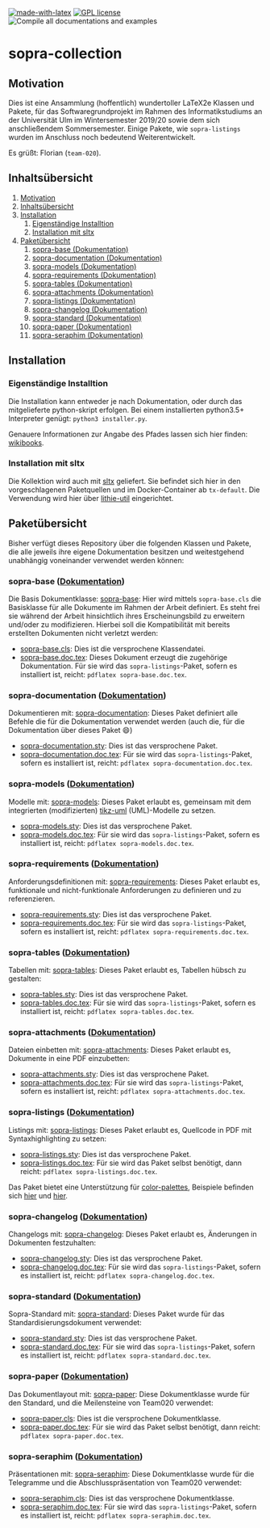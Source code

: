 [![made-with-latex](https://img.shields.io/badge/Made%20with-LaTeX-1f425f.svg)](https://www.latex-project.org/) [![GPL license](https://img.shields.io/badge/License-GPL-blue.svg)](http://perso.crans.org/besson/LICENSE.html) ![Compile all documentations and examples](https://github.com/EagleoutIce/sopra-collection/workflows/Compile%20all%20documentations%20and%20examples/badge.svg)

# sopra-collection

## Motivation

Dies ist eine Ansammlung (hoffentlich) wundertoller LaTeX2e Klassen und Pakete, für das Softwaregrundprojekt
im Rahmen des Informatikstudiums an der Universität Ulm im Wintersemester 2019/20 sowie dem sich anschließendem
Sommersemester.
Einige Pakete, wie `sopra-listings` wurden im Anschluss noch bedeutend Weiterentwickelt.

Es grüßt: Florian (`team-020`).

## Inhaltsübersicht

1. [Motivation](#motivation)
2. [Inhaltsübersicht](#inhaltsübersicht)
3. [Installation](#installation)
   1. [Eigenständige Installtion](#eigenständige-installtion)
   2. [Installation mit sltx](#installation-mit-sltx)
4. [Paketübersicht](#paketübersicht)
   1. [sopra-base (Dokumentation)](#sopra-base-dokumentation)
   2. [sopra-documentation (Dokumentation)](#sopra-documentation-dokumentation)
   3. [sopra-models (Dokumentation)](#sopra-models-dokumentation)
   4. [sopra-requirements (Dokumentation)](#sopra-requirements-dokumentation)
   5. [sopra-tables (Dokumentation)](#sopra-tables-dokumentation)
   6. [sopra-attachments (Dokumentation)](#sopra-attachments-dokumentation)
   7. [sopra-listings (Dokumentation)](#sopra-listings-dokumentation)
   8. [sopra-changelog (Dokumentation)](#sopra-changelog-dokumentation)
   9. [sopra-standard (Dokumentation)](#sopra-standard-dokumentation)
   10. [sopra-paper (Dokumentation)](#sopra-paper-dokumentation)
   11. [sopra-seraphim (Dokumentation)](#sopra-seraphim-dokumentation)

## Installation

### Eigenständige Installtion

Die Installation kann entweder je nach Dokumentation, oder durch das mitgelieferte python-skript erfolgen. Bei
einem installierten python3.5+ Interpreter genügt:
`python3 installer.py`.

Genauere Informationen zur Angabe des Pfades lassen sich hier finden: [wikibooks](https://en.wikibooks.org/wiki/LaTeX/Installing_Extra_Packages).

### Installation mit sltx

Die Kollektion wird auch mit [sltx](https://github.com/EagleoutIce/sltx) geliefert.
Sie befindet sich hier in den vorgeschlagenen Paketquellen und im Docker-Container ab `tx-default`.
Die Verwendung wird hier über [lithie-util](https://github.com/EagleoutIce/lithie-util) eingerichtet.

## Paketübersicht

Bisher verfügt dieses Repository über die folgenden Klassen und Pakete, die alle jeweils ihre eigene Dokumentation
besitzen und weitestgehend unabhängig voneinander verwendet werden können:

### sopra-base ([Dokumentation](https://media.githubusercontent.com/media/EagleoutIce/sopra-collection/gh-pages/sopra-base/sopra-base.doc.pdf))

Die Basis Dokumentklasse: [sopra-base](sopra-base):
  Hier wird mittels `sopra-base.cls` die Basisklasse für alle Dokumente im Rahmen der Arbeit definiert.
  Es steht frei sie während der Arbeit hinsichtlich ihres Erscheinungsbild zu erweitern und/oder zu
  modifizieren. Hierbei soll die Kompatibilität mit bereits erstellten Dokumenten nicht verletzt werden:

- [sopra-base.cls](sopra-base/sopra-base.cls): Dies ist die versprochene Klassendatei.
- [sopra-base.doc.tex](sopra-base/sopra-base.doc.tex): Dieses Dokument erzeugt die zugehörige Dokumentation. Für sie wird das `sopra-listings`-Paket, sofern es installiert ist, reicht: `pdflatex sopra-base.doc.tex`.

### sopra-documentation ([Dokumentation](https://media.githubusercontent.com/media/EagleoutIce/sopra-collection/gh-pages/sopra-documentation/sopra-documentation.doc.pdf))

Dokumentieren mit: [sopra-documentation](sopra-documentation):
  Dieses Paket definiert alle Befehle die für die Dokumentation verwendet werden (auch die, für die Dokumentation über dieses Paket :smile:)

- [sopra-documentation.sty](sopra-documentation/sopra-documentation.sty): Dies ist das versprochene Paket.
- [sopra-documentation.doc.tex](sopra-documentation/sopra-documentation.doc.tex): Für sie wird das `sopra-listings`-Paket, sofern es installiert ist, reicht: `pdflatex sopra-documentation.doc.tex`.

### sopra-models ([Dokumentation](https://media.githubusercontent.com/media/EagleoutIce/sopra-collection/gh-pages/sopra-models/sopra-models.doc.pdf))

Modelle mit: [sopra-models](sopra-models):
  Dieses Paket erlaubt es, gemeinsam mit dem integrierten (modifizierten) [tikz-uml](https://perso.ensta-paris.fr/~kielbasi/tikzuml/) (UML)-Modelle zu setzen.

- [sopra-models.sty](sopra-models/sopra-models.sty): Dies ist das versprochene Paket.
- [sopra-models.doc.tex](sopra-models/sopra-models.doc.tex): Für sie wird das `sopra-listings`-Paket, sofern es installiert ist, reicht: `pdflatex sopra-models.doc.tex`.

### sopra-requirements ([Dokumentation](https://media.githubusercontent.com/media/EagleoutIce/sopra-collection/gh-pages/sopra-requirements/sopra-requirements.doc.pdf))

Anforderungsdefinitionen mit: [sopra-requirements](sopra-requirements):
  Dieses Paket erlaubt es, funktionale und nicht-funktionale Anforderungen zu definieren und zu referenzieren.

- [sopra-requirements.sty](sopra-requirements/sopra-requirements.sty): Dies ist das versprochene Paket.
- [sopra-requirements.doc.tex](sopra-requirements/sopra-requirements.doc.tex): Für sie wird das `sopra-listings`-Paket, sofern es installiert ist, reicht: `pdflatex sopra-requirements.doc.tex`.

### sopra-tables ([Dokumentation](https://media.githubusercontent.com/media/EagleoutIce/sopra-collection/gh-pages/sopra-tables/sopra-tables.doc.pdf))

Tabellen mit: [sopra-tables](sopra-tables):
  Dieses Paket erlaubt es, Tabellen hübsch zu gestalten:

- [sopra-tables.sty](sopra-tables/sopra-tables.sty): Dies ist das versprochene Paket.
- [sopra-tables.doc.tex](sopra-tables/sopra-tables.doc.tex): Für sie wird das `sopra-listings`-Paket, sofern es installiert ist, reicht: `pdflatex sopra-tables.doc.tex`.

### sopra-attachments ([Dokumentation](https://media.githubusercontent.com/media/EagleoutIce/sopra-collection/gh-pages/sopra-attachments/sopra-attachments.doc.pdf))

Dateien einbetten mit: [sopra-attachments](sopra-attachments):
  Dieses Paket erlaubt es, Dokumente in eine PDF einzubetten:

- [sopra-attachments.sty](sopra-attachments/sopra-attachments.sty): Dies ist das versprochene Paket.
- [sopra-attachments.doc.tex](sopra-attachments/sopra-attachments.doc.tex): Für sie wird das `sopra-listings`-Paket, sofern es installiert ist, reicht: `pdflatex sopra-attachments.doc.tex`.

### sopra-listings ([Dokumentation](https://media.githubusercontent.com/media/EagleoutIce/sopra-collection/gh-pages/sopra-listings/sopra-listings.doc.pdf))

Listings mit: [sopra-listings](sopra-listings):
  Dieses Paket erlaubt es, Quellcode in PDF mit Syntaxhighlighting zu setzen:

- [sopra-listings.sty](sopra-listings/sopra-listings.sty): Dies ist das versprochene Paket.
- [sopra-listings.doc.tex](sopra-listings/sopra-listings.doc.tex): Für sie wird das Paket selbst benötigt, dann reicht: `pdflatex sopra-listings.doc.tex`.

Das Paket bietet eine Unterstützung für [color-palettes](https://github.com/EagleoutIce/color-palettes), Beispiele befinden sich [hier](https://media.githubusercontent.com/media/EagleoutIce/sopra-collection/gh-pages/sopra-listings/examples/cp-listings.example.pdf) und [hier](https://media.githubusercontent.com/media/EagleoutIce/sopra-collection/gh-pages/sopra-tables/examples/cp-tables.example.pdf).

### sopra-changelog ([Dokumentation](https://media.githubusercontent.com/media/EagleoutIce/sopra-collection/gh-pages/sopra-changelog/sopra-changelog.doc.pdf))

Changelogs mit: [sopra-changelog](sopra-changelog):
  Dieses Paket erlaubt es, Änderungen in Dokumenten festzuhalten:

- [sopra-changelog.sty](sopra-changelog/sopra-changelog.sty): Dies ist das versprochene Paket.
- [sopra-changelog.doc.tex](sopra-changelog/sopra-changelog.doc.tex): Für sie wird das `sopra-listings`-Paket, sofern es installiert ist, reicht: `pdflatex sopra-changelog.doc.tex`.

### sopra-standard ([Dokumentation](https://media.githubusercontent.com/media/EagleoutIce/sopra-collection/gh-pages/sopra-standard/sopra-standard.doc.pdf))

Sopra-Standard mit: [sopra-standard](sopra-standard):
  Dieses Paket wurde für das Standardisierungsdokument verwendet:

- [sopra-standard.sty](sopra-standard/sopra-standard.sty): Dies ist das versprochene Paket.
- [sopra-standard.doc.tex](sopra-standard/sopra-standard.doc.tex): Für sie wird das `sopra-listings`-Paket, sofern es installiert ist, reicht: `pdflatex sopra-standard.doc.tex`.

### sopra-paper ([Dokumentation](https://media.githubusercontent.com/media/EagleoutIce/sopra-collection/gh-pages/sopra-paper/sopra-paper.doc.pdf))

Das Dokumentlayout mit: [sopra-paper](sopra-paper):
  Diese Dokumentklasse wurde für den Standard, und die Meilensteine von Team020 verwendet:

- [sopra-paper.cls](sopra-paper/sopra-paper.cls): Dies ist die versprochene Dokumentklasse.
- [sopra-paper.doc.tex](sopra-listings/sopra-paper.doc.tex): Für sie wird das Paket selbst benötigt, dann reicht: `pdflatex sopra-paper.doc.tex`.

### sopra-seraphim ([Dokumentation](https://media.githubusercontent.com/media/EagleoutIce/sopra-collection/gh-pages/sopra-seraphim/sopra-seraphim.doc.pdf))

Präsentationen mit: [sopra-seraphim](sopra-seraphim):
  Diese Dokumentklasse wurde für die Telegramme und die Abschlusspräsentation von Team020 verwendet:

- [sopra-seraphim.cls](sopra-changelog/sopra-seraphim.cls): Dies ist das versprochene Dokumentklasse.
- [sopra-seraphim.doc.tex](sopra-changelog/sopra-seraphim.doc.tex): Für sie wird das `sopra-listings`-Paket, sofern es installiert ist, reicht: `pdflatex sopra-seraphim.doc.tex`.
